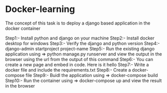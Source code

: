 # Docker-learning
The concept of this task is to deploy a django based application in the docker container

Step1:- Install python and django on your machine
Step2:- Install docker desktop for windows
Step3:- Verify the django and python version
Step4:- django-admin startproject project-name
Step5:- Run the existing django application using => python manage.py runserver and view the output in the browser using the url from the output of this command
Step6:- You can create a new page and embed in code. Here is it hello
Step7:- Write a docker file and include the requirements.txt
Step8:- Create a docker-compose file 
Step9:- Buidl the application using => docker-compose build
Step10:- Run the container using => docker-compose up and view the result in the browser
